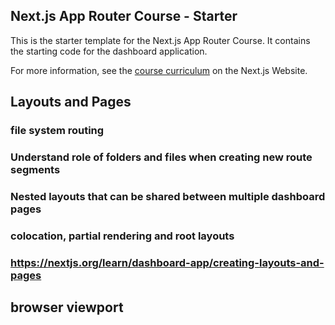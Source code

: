 ## Next.js App Router Course - Starter

This is the starter template for the Next.js App Router Course. It contains the starting code for the dashboard application.

For more information, see the [course curriculum](https://nextjs.org/learn) on the Next.js Website.


## Layouts and Pages
<!-- Topics -->
### file system routing
### Understand role of folders and files when creating new route segments
### Nested layouts that can be shared between multiple dashboard pages
### colocation, partial rendering and root layouts
### https://nextjs.org/learn/dashboard-app/creating-layouts-and-pages

<!-- App router and Page router -->


## browser viewport